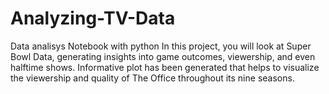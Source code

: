 # Analyzing-TV-Data
Data analisys Notebook with python
In this project, you will look at Super Bowl Data, generating insights into game outcomes, viewership, and even halftime shows. 
Informative plot has been generated that helps to visualize the viewership and quality of The Office throughout its nine seasons.
